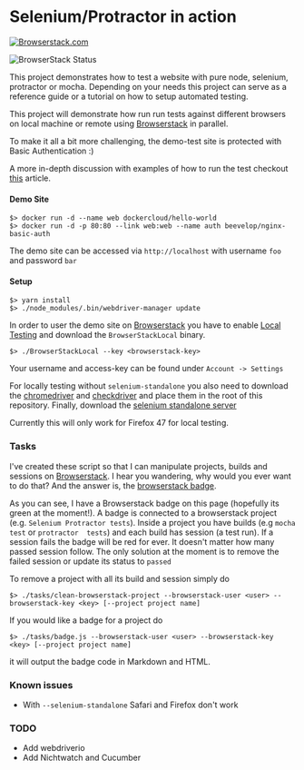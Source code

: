 # Selenium/Protractor in action  

[![Browserstack.com](/browserstack-logo-small.png)](https://browserstack.com) 

![BrowserStack Status](https://www.browserstack.com/automate/badge.svg?badge_key=TUw2dklNeE55eFo2R0hhOUxsOUI4TEtrc2pYOHBRNjc1V1FQeDJWd3dxVT0tLVVtdEtpNkR0RVBYUGl1eVJvVG95Z1E9PQ==--0957640239f22fcfe802876eb57b63b603c704f6)

This project demonstrates how to test a website with pure node, selenium, protractor or mocha. Depending on 
your needs this project can serve as a reference guide or a tutorial on how to setup automated testing.

This project will demonstrate how run run tests against different browsers on local machine or remote using 
[Browserstack](https://www.browserstack.com) in parallel.

To make it all a bit more challenging, the demo-test site is protected with Basic Authentication :)

A more in-depth discussion with examples of how to run the test checkout [this](https://scaljeri.github.io/selenium-protractor-browserstack/) article.

#### Demo Site

    $> docker run -d --name web dockercloud/hello-world
    $> docker run -d -p 80:80 --link web:web --name auth beevelop/nginx-basic-auth

The demo site can be accessed via `http://localhost` with username `foo` and password `bar`

#### Setup

    $> yarn install
    $> ./node_modules/.bin/webdriver-manager update
    
In order to user the demo site on [Browserstack](https://browserstack.com) you have to enable [Local Testing](https://www.browserstack.com/local-testing)
and download the `BrowserStackLocal` binary. 

    $> ./BrowserStackLocal --key <browserstack-key>
    
Your username and access-key can be found under `Account -> Settings`

For locally testing without `selenium-standalone` you also need to download the [chromedriver](https://sites.google.com/a/chromium.org/chromedriver/downloads)
and [checkdriver](https://github.com/mozilla/geckodriver/releases/) and place them in the root of this repository. Finally, 
download the [selenium standalone server](http://www.seleniumhq.org/download/)

Currently this will only work for Firefox 47 for local testing.

### Tasks 
I've created these script so that I can manipulate projects, builds and sessions on [Browserstack](https://browserstack.com). 
I hear you wandering, why would you ever want to do that? And the answer is, the [browserstack badge](https://www.browserstack.com/automate/status-badges).

As you can see, I have a Browserstack badge on this page (hopefully its green at the moment!). A badge is connected to a 
browserstack project (e.g. `Selenium Protractor tests`). Inside a project you have builds (e.g `mocha test` or `protractor 
tests`) and each build has session (a test run). If a session fails the badge will be red for ever. It doesn't matter how 
many passed session follow. The only solution at the moment is to remove the failed session or update its status to `passed`
 
To remove a project with all its build and session simply do
  
    $> ./tasks/clean-browserstack-project --browserstack-user <user> --browserstack-key <key> [--project project name]
    
If you would like a badge for a project do
  
    $> ./tasks/badge.js --browserstack-user <user> --browserstack-key <key> [--project project name]
    
it will output the badge code in Markdown and HTML.

### Known issues

   * With `--selenium-standalone` Safari and Firefox don't work
   
### TODO

  * Add webdriverio
  * Add Nichtwatch and Cucumber
